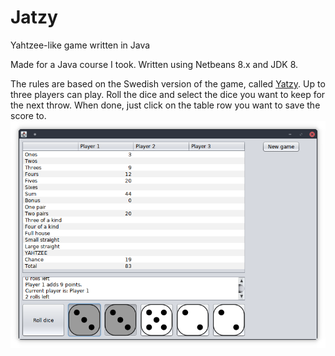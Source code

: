 # Jatzy
Yahtzee-like game written in Java

Made for a Java course I took. Written using Netbeans 8.x and JDK 8.

The rules are based on the Swedish version of the game, called [Yatzy](https://en.wikipedia.org/wiki/Yatzy). Up to three players can play. Roll the dice and select the dice you want to keep for the next throw. When done, just click on the table row you want to save the score to.
![Screenshot](https://raw.githubusercontent.com/rsvensson/Jatzy/master/screenshot.png)
